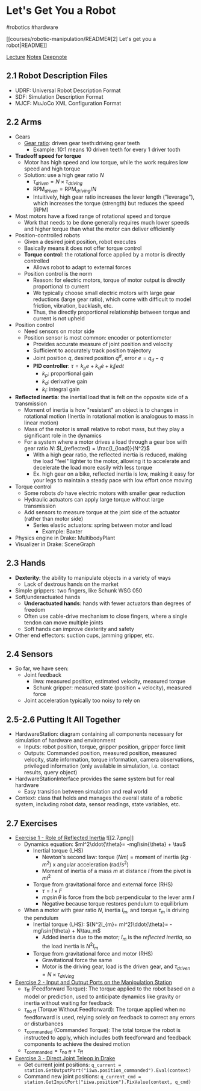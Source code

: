 # Let's Get You a Robot

#robotics
#hardware

[[courses/robotic-manipulation/README#[2] Let's get you a robot|README]]

[Lecture](https://youtu.be/q896_lTh8eA?feature=shared)
[Notes](https://manipulation.csail.mit.edu/robot.html)
[Deepnote](https://deepnote.com/workspace/bubhub-afbb4b47-384c-4b93-a423-6aad7f9e29f7/project/02-Lets-get-you-a-robot-58888247-ce19-4f68-822f-76be6ce00f27)

## 2.1 Robot Description Files

- UDRF: Universal Robot Description Format
- SDF: Simulation Description Format
- MJCF: MuJoCo XML Configuration Format

## 2.2 Arms

- Gears
	- [Gear ratio](https://www.youtube.com/watch?v=txQs3x-UN34): driven gear teeth:driving gear teeth
	    - Example: 10:1 means 10 driven teeth for every 1 driver tooth
- **Tradeoff speed for torque**
    - Motor has high speed and low torque, while the work requires low speed and high torque
    - Solution: use a high gear ratio $N$
	    - $\tau_{driven} = N\times \tau_{driving}$
	    - $\text{RPM}_{driven}= \text{RPM}_{driving}/N$
	    - Intuitively, high gear ratio increases the lever length ("leverage"), which increases the torque (strength) but reduces the speed (RPM)
- Most motors have a fixed range of rotational speed and torque
    - Work that needs to be done generally requires much lower speeds and higher torque than what the motor can deliver efficiently
- Position-controlled robots
	- Given a desired joint position, robot executes
	- Basically means it does not offer torque control
	- **Torque control**: the rotational force applied by a motor is directly controlled
		- Allows robot to adapt to external forces
	- Position control is the norm
		- Reason: for electric motors, torque of motor output is directly proportional to current
		- We typically choose small electric motors with large gear reductions (large gear ratio), which come with difficult to model friction, vibration, backlash, etc.
		- Thus, the directly proportional relationship between torque and current is not upheld
- Position control
	- Need sensors on motor side
	- Position sensor is most common: encoder or potentiometer
		- Provides accurate measure of joint position and velocity
		- Sufficient to accurately track position trajectory
		- Joint position $q$, desired position $q^d$, error $e = q_d - q$
		- **PID controller**: $\tau = k_p e + k_d \dot{e} + k_i \int e dt$
			- $k_p$: proportional gain
			- $k_d$: derivative gain
			- $k_i$: integral gain
- **Reflected inertia**: the inertial load that is felt on the opposite side of a transmission
	- Moment of inertia is how "resistant" an object is to changes in rotational motion (Inertia in rotational motion is analogous to mass in linear motion)
	- Mass of the motor is small relative to robot mass, but they play a significant role in the dynamics
	- For a system where a motor drives a load through a gear box with gear ratio $N$: $I_{reflected} = \frac{I_{load}}{N^2}$
		- With a high gear ratio, the reflected inertia is reduced, making the load "feel" lighter to the motor, allowing it to accelerate and decelerate the load more easily with less torque
		- Ex. high gear on a bike, reflected inertia is low, making it easy for your legs to maintain a steady pace with low effort once moving
- Torque control
	- Some robots *do* have electric motors with smaller gear reduction
	- Hydraulic actuators can apply large torque without large transmission
	- Add sensors to measure torque at the joint side of the actuator (rather than motor side)
		- Series elastic actuators: spring between motor and load
			- Example: Baxter
- Physics engine in Drake: MultibodyPlant
- Visualizer in Drake: SceneGraph

## 2.3 Hands

- **Dexterity**: the ability to manipulate objects in a variety of ways
	- Lack of dextrous hands on the market
- Simple grippers: two fingers, like Schunk WSG 050
- Soft/underactuated hands
	- **Underactuated hands**: hands with fewer actuators than degrees of freedom
	- Often use cable-drive mechanism to close fingers, where a single tendon can move multiple joints
	- Soft hands can improve dexterity and safety
- Other end effectors: suction cups, jamming gripper, etc.

## 2.4 Sensors

- So far, we have seen:
	- Joint feedback
		- iiwa: measured position, estimated velocity, measured torque
		- Schunk gripper: measured state (position + velocity), measured force
	- Joint acceleration typically too noisy to rely on

## 2.5-2.6 Putting It All Together

- HardwareStation: diagram containing all components necessary for simulation of hardware and environment
	- Inputs: robot position, torque, gripper position, gripper force limit
	- Outputs: Commanded position, measured position, measured velocity, state information, torque information, camera observations, privileged information (only available in simulation, i.e. contact results, query object)
- HardwareStationInterface provides the same system but for real hardware
	- Easy transition between simulation and real world
- Context: class that holds and manages the overall state of a robotic system, including robot data, sensor readings, state variables, etc.

## 2.7 Exercises

- [Exercise 1 - Role of Reflected Inertia](https://deepnote.com/workspace/bubhub-afbb4b47-384c-4b93-a423-6aad7f9e29f7/project/02-Lets-get-you-a-robot-58888247-ce19-4f68-822f-76be6ce00f27/notebook/01reflectedinertia-51e447e108664d65af292e6c1cb0e069?utm_medium=product&utm_source=share_modal&utm_campaign=copy_link&utm_content=58888247-ce19-4f68-822f-76be6ce00f27) ![[2.7.png]]
	- Dynamics equation: $ml^2\ddot{\theta}= -mgl\sin{\theta} + \tau$
		- Inertial torque (LHS)
			- Newton's second law: torque ($Nm$) = moment of inertia ($kg\cdot m^2$) x angular acceleration ($\text{rad}/s^2$)
			- Moment of inertia of a mass $m$ at distance $l$ from the pivot is $ml^2$
		- Torque from gravitational force and external force (RHS)
			- $\tau = l \times F$
			- $mg\sin{\theta}$ is force from the bob perpendicular to the lever arm $l$
			- Negative because torque restores pendulum to equilibrium
	- When a motor with gear ratio $N$, inertia $I_m$, and torque $\tau_m$ is driving the pendulum
		- Inertial torque (LHS): $(N^2I_{m}+ ml^2)\ddot{\theta}= -mgl\sin{\theta} + N\tau_m$
			- Added inertia due to the motor; $I_m$ is the *reflected inertia*, so the load inertia is $N^2I_m$
		- Torque from gravitational force and motor (RHS)
			- Gravitational force the same
			- Motor is the driving gear, load is the driven gear, and $\tau_{driven} = N\times \tau_{driving}$
- [Exercise 2 - Input and Output Ports on the Manipulation Station](https://deepnote.com/workspace/bubhub-afbb4b47-384c-4b93-a423-6aad7f9e29f7/project/02-Lets-get-you-a-robot-58888247-ce19-4f68-822f-76be6ce00f27/notebook/02hardwarestationio-fcfe19639d294460a097b9219e75def8?utm_medium=product&utm_source=share_modal&utm_campaign=copy_link&utm_content=58888247-ce19-4f68-822f-76be6ce00f27)
	- $\tau_{\text{ff}}$ (Feedforward Torque): The torque applied to the robot based on a model or prediction, used to anticipate dynamics like gravity or inertia without waiting for feedback
	- $\tau_{\text{no ff}}$ (Torque Without Feedforward): The torque applied when no feedforward is used, relying solely on feedback to correct any errors or disturbances
	- $\tau_{\text{commanded}}$ (Commanded Torque): The total torque the robot is instructed to apply, which includes both feedforward and feedback components to achieve the desired motion
	- $\tau_{\text{commanded}} = \tau_{\text{no ff}} + \tau_{\text{ff}}$
- [Exercise 3 - Direct Joint Teleop in Drake](https://deepnote.com/workspace/bubhub-afbb4b47-384c-4b93-a423-6aad7f9e29f7/project/02-Lets-get-you-a-robot-58888247-ce19-4f68-822f-76be6ce00f27/notebook/03directjointcontrol-654e34e2f8154bb698f66ca17891032b?utm_medium=product&utm_source=share_modal&utm_campaign=copy_link&utm_content=58888247-ce19-4f68-822f-76be6ce00f27)
	- Get current joint positions: `q_current = station.GetOutputPort("iiwa.position_commanded").Eval(context)`
	- Command new joint positions: `q_current_cmd = station.GetInputPort("iiwa.position").FixValue(context, q_cmd)`
